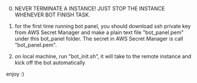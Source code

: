 0. NEVER TERMINATE A INSTANCE! JUST STOP THE INSTANCE WHENEVER BOT FINISH TASK.

1. for the first time running bot panel, you should download ssh private key from AWS Secret Manager and make a plain text file "bot_panel.pem" under this bot_panel folder. The secret in AWS Secret Manager is call "bot_panel.pem".

2. on local machine, run "bot_init.sh", it will take to the remote instance and kick off the bot automatically

enjoy :)

